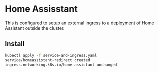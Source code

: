 # Home Assisstant

This is configured to setup an external ingress to a deployment of Home Assistant outside the cluster.

## Install

```sh
kubectl apply -f service-and-ingress.yaml
service/homeassistant-redirect created
ingress.networking.k8s.io/home-assistant unchanged
```